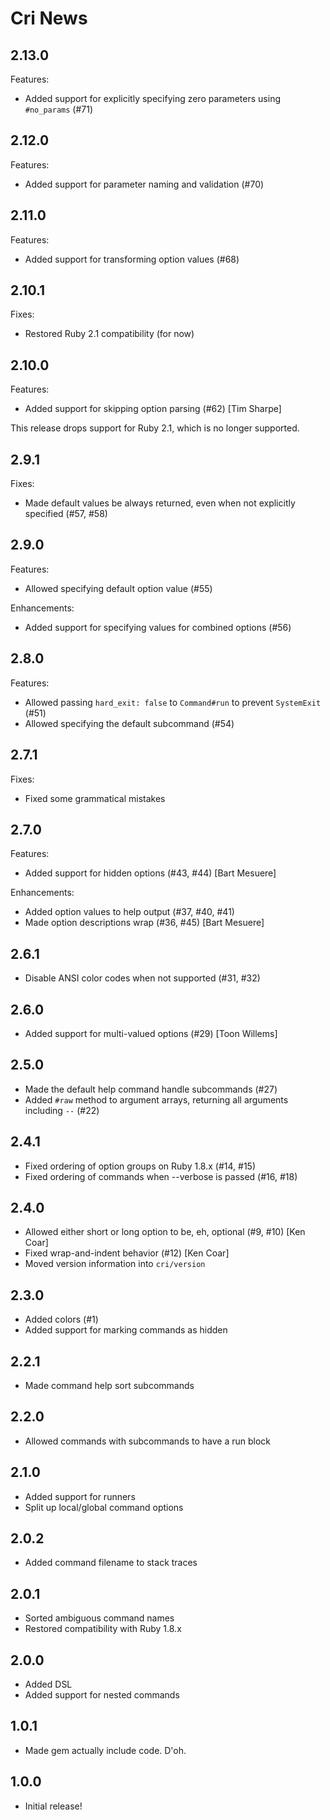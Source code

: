 Cri News
========

## 2.13.0

Features:

* Added support for explicitly specifying zero parameters using `#no_params` (#71)

## 2.12.0

Features:

* Added support for parameter naming and validation (#70)

## 2.11.0

Features:

* Added support for transforming option values (#68)

## 2.10.1

Fixes:

* Restored Ruby 2.1 compatibility (for now)

## 2.10.0

Features:

* Added support for skipping option parsing (#62) [Tim Sharpe]

This release drops support for Ruby 2.1, which is no longer supported.

## 2.9.1

Fixes:

* Made default values be always returned, even when not explicitly specified (#57, #58)

## 2.9.0

Features:

* Allowed specifying default option value (#55)

Enhancements:

* Added support for specifying values for combined options (#56)

## 2.8.0

Features:

* Allowed passing `hard_exit: false` to `Command#run` to prevent `SystemExit` (#51)
* Allowed specifying the default subcommand (#54)

## 2.7.1

Fixes:

* Fixed some grammatical mistakes

## 2.7.0

Features:

* Added support for hidden options (#43, #44) [Bart Mesuere]

Enhancements:

* Added option values to help output (#37, #40, #41)
* Made option descriptions wrap (#36, #45) [Bart Mesuere]

## 2.6.1

* Disable ANSI color codes when not supported (#31, #32)

## 2.6.0

* Added support for multi-valued options (#29) [Toon Willems]

## 2.5.0

* Made the default help command handle subcommands (#27)
* Added `#raw` method to argument arrays, returning all arguments including `--` (#22)

## 2.4.1

* Fixed ordering of option groups on Ruby 1.8.x (#14, #15)
* Fixed ordering of commands when --verbose is passed (#16, #18)

## 2.4.0

* Allowed either short or long option to be, eh, optional (#9, #10) [Ken Coar]
* Fixed wrap-and-indent behavior (#12) [Ken Coar]
* Moved version information into `cri/version`

## 2.3.0

* Added colors (#1)
* Added support for marking commands as hidden

## 2.2.1

* Made command help sort subcommands

## 2.2.0

* Allowed commands with subcommands to have a run block

## 2.1.0

* Added support for runners
* Split up local/global command options

## 2.0.2

* Added command filename to stack traces

## 2.0.1

* Sorted ambiguous command names
* Restored compatibility with Ruby 1.8.x

## 2.0.0

* Added DSL
* Added support for nested commands

## 1.0.1

* Made gem actually include code. D'oh.

## 1.0.0

* Initial release!
